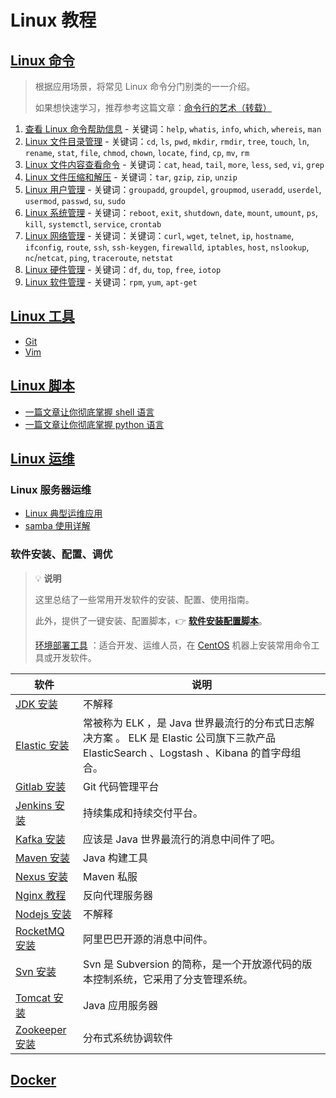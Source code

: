 # Linux 教程

## [Linux 命令](docs/linux/cli)

> 根据应用场景，将常见 Linux 命令分门别类的一一介绍。
>
> 如果想快速学习，推荐参考这篇文章：[命令行的艺术（转载）](docs/linux/cli/命令行的艺术.md)

1. [查看 Linux 命令帮助信息](docs/linux/cli/01.查看Linux命令帮助信息.md) - 关键词：`help`, `whatis`, `info`, `which`, `whereis`, `man`
2. [Linux 文件目录管理](docs/linux/cli/02.Linux文件目录管理.md) - 关键词：`cd`, `ls`, `pwd`, `mkdir`, `rmdir`, `tree`, `touch`, `ln`, `rename`, `stat`, `file`, `chmod`, `chown`, `locate`, `find`, `cp`, `mv`, `rm`
3. [Linux 文件内容查看命令](docs/linux/cli/03.Linux文件内容查看编辑.md) - 关键词：`cat`, `head`, `tail`, `more`, `less`, `sed`, `vi`, `grep`
4. [Linux 文件压缩和解压](docs/linux/cli/04.Linux文件压缩和解压.md) - 关键词：`tar`, `gzip`, `zip`, `unzip`
5. [Linux 用户管理](docs/linux/cli/05.Linux用户管理.md) - 关键词：`groupadd`, `groupdel`, `groupmod`, `useradd`, `userdel`, `usermod`, `passwd`, `su`, `sudo`
6. [Linux 系统管理](docs/linux/cli/06.Linux系统管理.md) - 关键词：`reboot`, `exit`, `shutdown`, `date`, `mount`, `umount`, `ps`, `kill`, `systemctl`, `service`, `crontab`
7. [Linux 网络管理](docs/linux/cli/07.Linux网络管理.md) - 关键词：关键词：`curl`, `wget`, `telnet`, `ip`, `hostname`, `ifconfig`, `route`, `ssh`, `ssh-keygen`, `firewalld`, `iptables`, `host`, `nslookup`, `nc`/`netcat`, `ping`, `traceroute`, `netstat`
8. [Linux 硬件管理](docs/linux/cli/08.Linux硬件管理.md) - 关键词：`df`, `du`, `top`, `free`, `iotop`
9. [Linux 软件管理](docs/linux/cli/09.Linux软件管理.md) - 关键词：`rpm`, `yum`, `apt-get`

## [Linux 工具](docs/linux/tool)

- [Git](docs/linux/tool/git)
- [Vim](docs/linux/tool/vim.md)

## [Linux 脚本](docs/linux/scripts)

- [一篇文章让你彻底掌握 shell 语言](docs/linux/scripts/shell.md)
- [一篇文章让你彻底掌握 python 语言](docs/linux/scripts/python.md)

## [Linux 运维](docs/linux/ops)

### Linux 服务器运维

- [Linux 典型运维应用](docs/linux/ops/linux典型运维应用.md)
- [samba 使用详解](docs/linux/ops/samba使用详解.md)

### 软件安装、配置、调优

> :bulb: **说明**
>
> 这里总结了一些常用开发软件的安装、配置、使用指南。
>
> 此外，提供了一键安装、配置脚本，:point_right: [**软件安装配置脚本**](https://github.com/dunwu/linux-tutorial/tree/master/codes/linux/ops/soft)。
>
> [环境部署工具](https://github.com/dunwu/linux-tutorial/tree/master/codes/deploy) ：适合开发、运维人员，在 [CentOS](https://www.centos.org/) 机器上安装常用命令工具或开发软件。

| 软件                                                                                                        | 说明                                                                                                                                      |
| ----------------------------------------------------------------------------------------------------------- | ----------------------------------------------------------------------------------------------------------------------------------------- |
| [JDK 安装](docs/linux/ops/soft/jdk.md)                                                                      | 不解释                                                                                                                                    |
| [Elastic 安装](docs/linux/ops/soft/elastic)                                                                 | 常被称为 ELK ，是 Java 世界最流行的分布式日志解决方案 。 ELK 是 Elastic 公司旗下三款产品 ElasticSearch 、Logstash 、Kibana 的首字母组合。 |
| [Gitlab 安装](docs/linux/ops/soft/kafka.md)                                                                 | Git 代码管理平台                                                                                                                          |
| [Jenkins 安装](docs/linux/ops/soft/jenkins.md)                                                              | 持续集成和持续交付平台。                                                                                                                  |
| [Kafka 安装](docs/linux/ops/soft/kafka.md)                                                                  | 应该是 Java 世界最流行的消息中间件了吧。                                                                                                  |
| [Maven 安装](https://github.com/dunwu/java-tutorial/blob/master/docs/javatool/build/maven/maven-install.md) | Java 构建工具                                                                                                                             |
| [Nexus 安装](https://github.com/dunwu/java-tutorial/blob/master/docs/javatool/build/maven/nexus.md)         | Maven 私服                                                                                                                                |
| [Nginx 教程](https://github.com/dunwu/nginx-tutorial)                                                       | 反向代理服务器                                                                                                                            |
| [Nodejs 安装](docs/linux/ops/soft/nodejs.md)                                                                | 不解释                                                                                                                                    |
| [RocketMQ 安装](docs/linux/ops/soft/rocketmq.md)                                                            | 阿里巴巴开源的消息中间件。                                                                                                                |
| [Svn 安装](docs/linux/ops/soft/svn.md)                                                                      | Svn 是 Subversion 的简称，是一个开放源代码的版本控制系统，它采用了分支管理系统。                                                          |
| [Tomcat 安装](docs/linux/ops/soft/tomcat.md)                                                                | Java 应用服务器                                                                                                                           |
| [Zookeeper 安装](docs/linux/ops/soft/zookeeper.md)                                                          | 分布式系统协调软件                                                                                                                        |

## [Docker](docs/docker)
